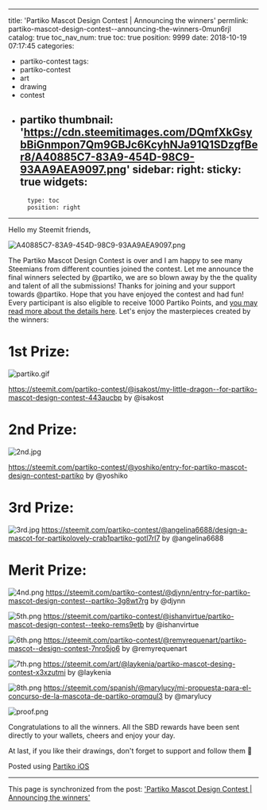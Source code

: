 
---
title: 'Partiko Mascot Design Contest | Announcing the winners'
permlink: partiko-mascot-design-contest--announcing-the-winners-0mun6rjl
catalog: true
toc_nav_num: true
toc: true
position: 9999
date: 2018-10-19 07:17:45
categories:
- partiko-contest
tags:
- partiko-contest
- art
- drawing
- contest
- partiko
thumbnail: 'https://cdn.steemitimages.com/DQmfXkGsybBiGnmpon7Qm9GBJc6KcyhNJa91Q1SDzgfBer8/A40885C7-83A9-454D-98C9-93AA9AEA9097.png'
sidebar:
    right:
        sticky: true
widgets:
    -
        type: toc
        position: right
---


Hello my Steemit friends,   

![A40885C7-83A9-454D-98C9-93AA9AEA9097.png](https://cdn.steemitimages.com/DQmfXkGsybBiGnmpon7Qm9GBJc6KcyhNJa91Q1SDzgfBer8/A40885C7-83A9-454D-98C9-93AA9AEA9097.png)

The Partiko Mascot Design Contest is over and I am happy to see many Steemians from different counties joined the contest. Let me announce the final winners selected by @partiko, we are so blown away by the the quality and talent of all the submissions! Thanks for joining and your support towards @partiko. Hope that you have enjoyed the contest and had fun! Every participant is also eligible to receive 1000 Partiko Points, and [you may read more about the details here](https://steemit.com/partiko/@partiko/1000-partiko-points-for-every-partiko-mascot-design-participant-fihcd3zg). Let's enjoy the masterpieces created by the winners:

# 1st Prize: 
![partiko.gif](https://cdn.steemitimages.com/DQmdm78zQ1iRYkjpP7AsHwncB2jv9YXJS6DVYFgXHANxkt9/partiko.gif)

https://steemit.com/partiko-contest/@isakost/my-little-dragon--for-partiko-mascot-design-contest-443aucbp by @isakost


# 2nd Prize:

![2nd.jpg](https://cdn.steemitimages.com/DQmXyq74MzKaxfNiMJvqGV6Gk3PzomFpzfQFXAEJqHSYyHH/2nd.jpg)


https://steemit.com/partiko-contest/@yoshiko/entry-for-partiko-mascot-design-contest-partiko by @yoshiko

# 3rd Prize:
![3rd.jpg](https://cdn.steemitimages.com/DQmc3CSbrj6vHECPmHgjAXTSozsQmfcXvnQPPGth8mKngox/3rd.jpg)
https://steemit.com/partiko-contest/@angelina6688/design-a-mascot-for-partikolovely-crab1partiko-gotl7rl7 by @angelina6688


# Merit Prize:
![4nd.png](https://cdn.steemitimages.com/DQmQpUrALvFHzyYeaCoPBE4Y4wHxUtASbgdF3TbcLXjEShU/4nd.png)
https://steemit.com/partiko-contest/@djynn/entry-for-partiko-mascot-design-contest--partiko-3g8wt7rg by @djynn


![5th.png](https://cdn.steemitimages.com/DQmZU24qH87gwHaCEFB8E3epjtKQedJr4bJmVBsCkcdcm6d/5th.png)
https://steemit.com/partiko-contest/@ishanvirtue/partiko-mascot-design-contest--teeko-rems9etb by @ishanvirtue


![6th.png](https://cdn.steemitimages.com/DQmV5uwiNPPQTJeZPM7uZTJdebu767kBbjmj2fAXTJHxVmi/6th.png)
https://steemit.com/partiko-contest/@remyrequenart/partiko-mascot--design-contest-7nro5jo6 by @remyrequenart

![7th.png](https://cdn.steemitimages.com/DQmPff3NMXsgRe6mmjbRVKwZspAqbXseoc5kTtLDBvWta8a/7th.png)
https://steemit.com/art/@laykenia/partiko-mascot-desing-contest-x3xzutmi by @laykenia


![8th.png](https://cdn.steemitimages.com/DQmVSPcjwYaS6NwrJj7xKT4XgCudNyQFHhBLXcUhTK9hxd4/8th.png)
https://steemit.com/spanish/@marylucy/mi-propuesta-para-el-concurso-de-la-mascota-de-partiko-orqmqul3 by @marylucy

![proof.png](https://cdn.steemitimages.com/DQmcEakhXJmNYCZBirsYPy7yxcoqVC2sBZfjjrNsnuWVXrj/proof.png)

Congratulations to all the winners. All the SBD rewards have been sent directly to your wallets, cheers and enjoy your day.

At last, if you like their drawings, don't forget to support and follow them 🙂

Posted using [Partiko iOS](https://steemit.com/@partiko-ios)

- - -

This page is synchronized from the post: ['Partiko Mascot Design Contest | Announcing the winners'](https://steemit.com/@htliao/partiko-mascot-design-contest--announcing-the-winners-0mun6rjl)
